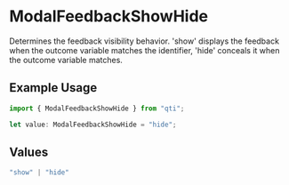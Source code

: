 # ModalFeedbackShowHide

Determines the feedback visibility behavior. 'show' displays the feedback when the outcome variable matches the identifier, 'hide' conceals it when the outcome variable matches.

## Example Usage

```typescript
import { ModalFeedbackShowHide } from "qti";

let value: ModalFeedbackShowHide = "hide";
```

## Values

```typescript
"show" | "hide"
```